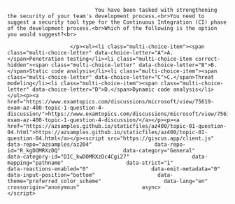 <p class="card-text">
							
								You have been tasked with strengthening the security of your team's development process.<br>You need to suggest a security tool type for the Continuous Integration (CI) phase of the development process.<br>Which of the following is the option you would suggest?<br>
							
						</p><ul><li class="multi-choice-item"><span class="multi-choice-letter" data-choice-letter="A">A.</span>Penetration testing</li><li class="multi-choice-item correct-hidden"><span class="multi-choice-letter" data-choice-letter="B">B.</span>Static code analysis</li><li class="multi-choice-item"><span class="multi-choice-letter" data-choice-letter="C">C.</span>Threat modeling</li><li class="multi-choice-item"><span class="multi-choice-letter" data-choice-letter="D">D.</span>Dynamic code analysis</li></ul><p><a href="https://www.examtopics.com/discussions/microsoft/view/75619-exam-az-400-topic-1-question-4-discussion/">https://www.examtopics.com/discussions/microsoft/view/75619-exam-az-400-topic-1-question-4-discussion/</a></p><p><a href="https://azsamples.github.io/staticfiles/az400/topic-01-question-04.html">https://azsamples.github.io/staticfiles/az400/topic-01-question-04.html</a></p><script src="https://giscus.app/client.js"                    data-repo="azsamples/az204"                    data-repo-id="R_kgDOMRXzDQ"                    data-category="General"                    data-category-id="DIC_kwDOMRXzDc4Cgi27"                    data-mapping="pathname"                    data-strict="1"                    data-reactions-enabled="0"                    data-emit-metadata="0"                    data-input-position="bottom"                    data-theme="preferred_color_scheme"                    data-lang="en"                    crossorigin="anonymous"                    async>                    </script>